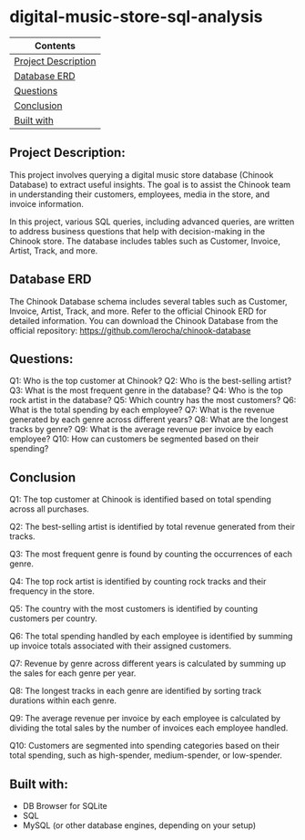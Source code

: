 # digital-music-store-sql-analysis


| Contents 											 	   	|
| -------- 											 	   	|
| [Project Description](#Project-Description)			   	|
| [Database ERD](#Database-ERD) 		   					|
| [Questions](#questions)									|
| [Conclusion](#Conclusion)									|
| [Built with](#Built-with)							   		|

## Project Description: 
This project involves querying a digital music store database (Chinook Database) to extract useful insights. The goal is to assist the Chinook team in understanding their customers, employees, media in the store, and invoice information.

In this project, various SQL queries, including advanced queries, are written to address business questions that help with decision-making in the Chinook store. The database includes tables such as Customer, Invoice, Artist, Track, and more.

## Database ERD
The Chinook Database schema includes several tables such as Customer, Invoice, Artist, Track, and more. Refer to the official Chinook ERD for detailed information.
You can download the Chinook Database from the official repository: 
https://github.com/lerocha/chinook-database

## Questions:
Q1: Who is the top customer at Chinook?
Q2: Who is the best-selling artist?
Q3: What is the most frequent genre in the database?
Q4: Who is the top rock artist in the database?
Q5: Which country has the most customers?
Q6: What is the total spending by each employee?
Q7: What is the revenue generated by each genre across different years?
Q8: What are the longest tracks by genre?
Q9: What is the average revenue per invoice by each employee?
Q10: How can customers be segmented based on their spending?

## Conclusion
Q1: The top customer at Chinook is identified based on total spending across all purchases.

Q2: The best-selling artist is identified by total revenue generated from their tracks.

Q3: The most frequent genre is found by counting the occurrences of each genre.

Q4: The top rock artist is identified by counting rock tracks and their frequency in the store.

Q5: The country with the most customers is identified by counting customers per country.

Q6: The total spending handled by each employee is identified by summing up invoice totals associated with their assigned customers.

Q7: Revenue by genre across different years is calculated by summing up the sales for each genre per year.

Q8: The longest tracks in each genre are identified by sorting track durations within each genre.

Q9: The average revenue per invoice by each employee is calculated by dividing the total sales by the number of invoices each employee handled.

Q10: Customers are segmented into spending categories based on their total spending, such as high-spender, medium-spender, or low-spender.

## Built with:		
- DB Browser for SQLite
- SQL
- MySQL (or other database engines, depending on your setup)
